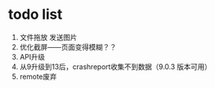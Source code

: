 # todo list

1. 文件拖放 发送图片
2. 优化截屏——页面变得模糊？？
3. API升级
4. 从9升级到13后，crashreport收集不到数据（9.0.3 版本可用）
5. remote废弃
